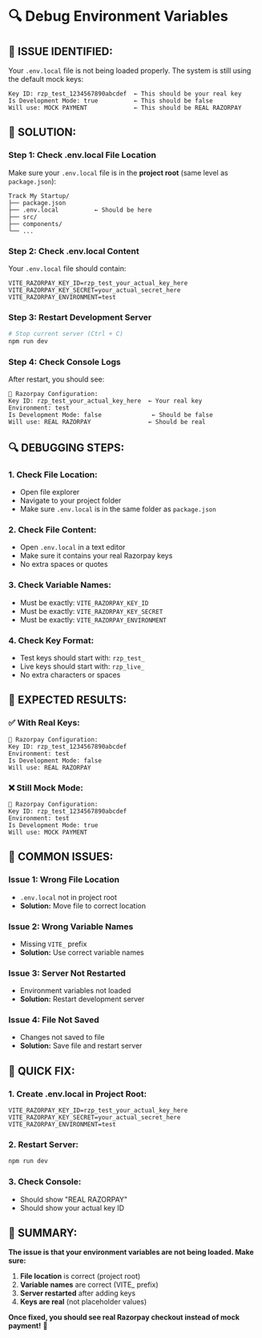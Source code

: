 # 🔍 Debug Environment Variables

## 🚨 **ISSUE IDENTIFIED:**

Your `.env.local` file is not being loaded properly. The system is still using the default mock keys:

```
Key ID: rzp_test_1234567890abcdef  ← This should be your real key
Is Development Mode: true          ← This should be false
Will use: MOCK PAYMENT             ← This should be REAL RAZORPAY
```

## 🔧 **SOLUTION:**

### **Step 1: Check .env.local File Location**

Make sure your `.env.local` file is in the **project root** (same level as `package.json`):

```
Track My Startup/
├── package.json
├── .env.local          ← Should be here
├── src/
├── components/
└── ...
```

### **Step 2: Check .env.local Content**

Your `.env.local` file should contain:

```env
VITE_RAZORPAY_KEY_ID=rzp_test_your_actual_key_here
VITE_RAZORPAY_KEY_SECRET=your_actual_secret_here
VITE_RAZORPAY_ENVIRONMENT=test
```

### **Step 3: Restart Development Server**

```bash
# Stop current server (Ctrl + C)
npm run dev
```

### **Step 4: Check Console Logs**

After restart, you should see:

```
🔑 Razorpay Configuration:
Key ID: rzp_test_your_actual_key_here  ← Your real key
Environment: test
Is Development Mode: false              ← Should be false
Will use: REAL RAZORPAY                ← Should be real
```

## 🔍 **DEBUGGING STEPS:**

### **1. Check File Location:**
- Open file explorer
- Navigate to your project folder
- Make sure `.env.local` is in the same folder as `package.json`

### **2. Check File Content:**
- Open `.env.local` in a text editor
- Make sure it contains your real Razorpay keys
- No extra spaces or quotes

### **3. Check Variable Names:**
- Must be exactly: `VITE_RAZORPAY_KEY_ID`
- Must be exactly: `VITE_RAZORPAY_KEY_SECRET`
- Must be exactly: `VITE_RAZORPAY_ENVIRONMENT`

### **4. Check Key Format:**
- Test keys should start with: `rzp_test_`
- Live keys should start with: `rzp_live_`
- No extra characters or spaces

## 🚀 **EXPECTED RESULTS:**

### **✅ With Real Keys:**
```
🔑 Razorpay Configuration:
Key ID: rzp_test_1234567890abcdef
Environment: test
Is Development Mode: false
Will use: REAL RAZORPAY
```

### **❌ Still Mock Mode:**
```
🔑 Razorpay Configuration:
Key ID: rzp_test_1234567890abcdef
Environment: test
Is Development Mode: true
Will use: MOCK PAYMENT
```

## 🔧 **COMMON ISSUES:**

### **Issue 1: Wrong File Location**
- `.env.local` not in project root
- **Solution:** Move file to correct location

### **Issue 2: Wrong Variable Names**
- Missing `VITE_` prefix
- **Solution:** Use correct variable names

### **Issue 3: Server Not Restarted**
- Environment variables not loaded
- **Solution:** Restart development server

### **Issue 4: File Not Saved**
- Changes not saved to file
- **Solution:** Save file and restart server

## 🎯 **QUICK FIX:**

### **1. Create .env.local in Project Root:**
```env
VITE_RAZORPAY_KEY_ID=rzp_test_your_actual_key_here
VITE_RAZORPAY_KEY_SECRET=your_actual_secret_here
VITE_RAZORPAY_ENVIRONMENT=test
```

### **2. Restart Server:**
```bash
npm run dev
```

### **3. Check Console:**
- Should show "REAL RAZORPAY"
- Should show your actual key ID

## 🎉 **SUMMARY:**

**The issue is that your environment variables are not being loaded. Make sure:**
1. **File location** is correct (project root)
2. **Variable names** are correct (VITE_ prefix)
3. **Server restarted** after adding keys
4. **Keys are real** (not placeholder values)

**Once fixed, you should see real Razorpay checkout instead of mock payment!** 🚀












